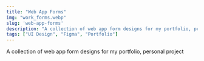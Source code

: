 ```yaml
---
title: "Web App Forms"
img: "work_forms.webp"
slug: 'web-app-forms'
description: "A collection of web app form designs for my portfolio, personal project"
tags: ["UI Design", "Figma", "Portfolio"]
---
```


A collection of web app form designs for my portfolio, personal project
